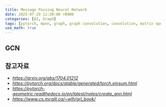 ```yaml
---
title: Message Passing Neural Network
date: 2025-07-29 11:20:00 +0900
categories: [AI, Graph]
tags: [pytorch, mpnn, graph, graph convolution, convolution, matrix operations, deep learning]
use_math: true
---
```


## GCN


## 참고자료

- *<https://arxiv.org/abs/1704.01212>*
- *<https://pytorch.org/docs/stable/generated/torch.einsum.html>*
- *<https://pytorch-geometric.readthedocs.io/en/latest/notes/create_gnn.html>*
- *<https://www.cs.mcgill.ca/~wlh/grl_book/>*